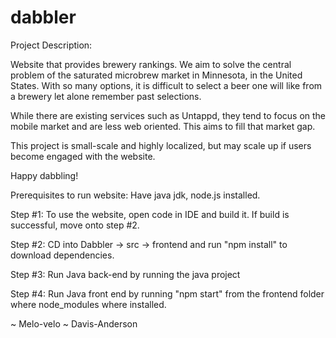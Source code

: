 # dabbler

Project Description:

Website that provides brewery rankings. We aim to solve the central problem of the saturated microbrew market in Minnesota, in the United States. With so many options, it is difficult to select a beer one will like from a brewery let alone remember past selections.

While there are existing services such as Untappd, they tend to focus on the mobile market and are less web oriented. This aims to fill that market gap.

This project is small-scale and highly localized, but may scale up if users become engaged with the website.

Happy dabbling!


Prerequisites to run website: Have java jdk, node.js installed.

Step #1: To use the website, open code in IDE and build it. If build is successful, move onto step #2.

Step #2: CD into Dabbler -> src -> frontend and run "npm install" to download dependencies.

Step #3: Run Java back-end by running the java project

Step #4: Run Java front end by running "npm start" from the frontend folder where node_modules where installed. 


~ Melo-velo
~ Davis-Anderson
